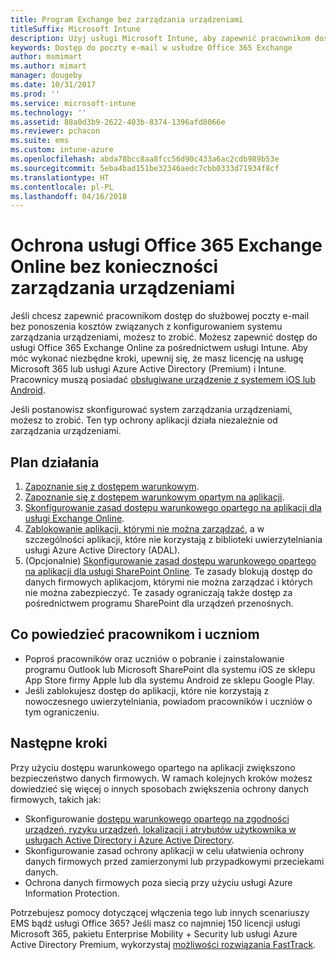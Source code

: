 ```yaml
---
title: Program Exchange bez zarządzania urządzeniami
titleSuffix: Microsoft Intune
description: Użyj usługi Microsoft Intune, aby zapewnić pracownikom dostęp do poczty e-mail usługi Office 365 Exchange Online bez potrzeby konfigurowaniem systemu zarządzania urządzeniami.
keywords: Dostęp do poczty e-mail w usłudze Office 365 Exchange
author: msmimart
ms.author: mimart
manager: dougeby
ms.date: 10/31/2017
ms.prod: ''
ms.service: microsoft-intune
ms.technology: ''
ms.assetid: 88a0d3b9-2622-403b-8374-1396afd8066e
ms.reviewer: pchacon
ms.suite: ems
ms.custom: intune-azure
ms.openlocfilehash: abda78bcc8aa8fcc56d90c433a6ac2cdb989b53e
ms.sourcegitcommit: 5eba4bad151be32346aedc7cbb0333d71934f8cf
ms.translationtype: HT
ms.contentlocale: pl-PL
ms.lasthandoff: 04/16/2018
---
```

# <a name="protect-office-365-exchange-online-without-requiring-device-management"></a>Ochrona usługi Office 365 Exchange Online bez konieczności zarządzania urządzeniami

Jeśli chcesz zapewnić pracownikom dostęp do służbowej poczty e-mail bez ponoszenia kosztów związanych z konfigurowaniem systemu zarządzania urządzeniami, możesz to zrobić. Możesz zapewnić dostęp do usługi Office 365 Exchange Online za pośrednictwem usługi Intune. Aby móc wykonać niezbędne kroki, upewnij się, że masz licencję na usługę Microsoft 365 lub usługi Azure Active Directory (Premium) i Intune. Pracownicy muszą posiadać [obsługiwane urządzenie z systemem iOS lub Android](supported-devices-browsers.md). 

Jeśli postanowisz skonfigurować system zarządzania urządzeniami, możesz to zrobić. Ten typ ochrony aplikacji działa niezależnie od zarządzania urządzeniami. 

## <a name="action-plan"></a>Plan działania

1. [Zapoznanie się z dostępem warunkowym](conditional-access.md). 
2. [Zapoznanie się z dostępem warunkowym opartym na aplikacji](app-based-conditional-access-intune.md).
3. [Skonfigurowanie zasad dostępu warunkowego opartego na aplikacji dla usługi Exchange Online](app-based-conditional-access-intune-create.md).
4. [Zablokowanie aplikacji, którymi nie można zarządzać](app-modern-authentication-block.md), a w szczególności aplikacji, które nie korzystają z biblioteki uwierzytelniania usługi Azure Active Directory (ADAL).
5. (Opcjonalnie) [Skonfigurowanie zasad dostępu warunkowego opartego na aplikacji dla usługi SharePoint Online](app-based-conditional-access-intune-create.md). Te zasady blokują dostęp do danych firmowych aplikacjom, którymi nie można zarządzać i których nie można zabezpieczyć. Te zasady ograniczają także dostęp za pośrednictwem programu SharePoint dla urządzeń przenośnych. 

## <a name="what-to-tell-employees-and-students"></a>Co powiedzieć pracownikom i uczniom

* Poproś pracowników oraz uczniów o pobranie i zainstalowanie programu Outlook lub Microsoft SharePoint dla systemu iOS ze sklepu App Store firmy Apple lub dla systemu Android ze sklepu Google Play. 
* Jeśli zablokujesz dostęp do aplikacji, które nie korzystają z nowoczesnego uwierzytelniania, powiadom pracowników i uczniów o tym ograniczeniu. 

## <a name="next-steps"></a>Następne kroki

Przy użyciu dostępu warunkowego opartego na aplikacji zwiększono bezpieczeństwo danych firmowych. W ramach kolejnych kroków możesz dowiedzieć się więcej o innych sposobach zwiększenia ochrony danych firmowych, takich jak: 

* Skonfigurowanie [dostępu warunkowego opartego na zgodności urządzeń, ryzyku urządzeń, lokalizacji i atrybutów użytkownika w usługach Active Directory i Azure Active Directory](https://docs.microsoft.com/azure/active-directory/active-directory-conditional-access-azure-portal).  
* Skonfigurowanie zasad ochrony aplikacji w celu ułatwienia ochrony danych firmowych przed zamierzonymi lub przypadkowymi przeciekami danych. 
* Ochrona danych firmowych poza siecią przy użyciu usługi Azure Information Protection. 

Potrzebujesz pomocy dotyczącej włączenia tego lub innych scenariuszy EMS bądź usługi Office 365? Jeśli masz co najmniej 150 licencji usługi Microsoft 365, pakietu Enterprise Mobility + Security lub usługi Azure Active Directory Premium, wykorzystaj [możliwości rozwiązania FastTrack](https://docs.microsoft.com/enterprise-mobility-security/solutions/enterprise-mobility-fasttrack-program). 